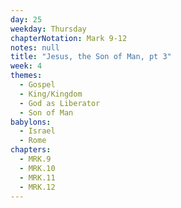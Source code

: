 ```yaml
---
day: 25
weekday: Thursday
chapterNotation: Mark 9-12
notes: null
title: "Jesus, the Son of Man, pt 3"
week: 4
themes:
  - Gospel
  - King/Kingdom
  - God as Liberator
  - Son of Man
babylons:
  - Israel
  - Rome
chapters:
  - MRK.9
  - MRK.10
  - MRK.11
  - MRK.12
---
```

